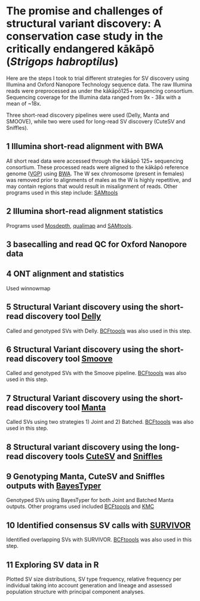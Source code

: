 # The promise and challenges of structural variant discovery: A conservation case study in the critically endangered kākāpō (*Strigops habroptilus*)

Here are the steps I took to trial different strategies for SV discovery using Illumina and Oxford Nanopore Technology sequence data. The raw Illumina reads were preprocessed as under the kākāpō125+ sequencing consortium. Sequencing coverage for the Illumina data ranged from 9x - 38x with a mean of ~18x.

Three short-read discovery pipelines were used (Delly, Manta and SMOOVE), while two were used for long-read SV discovery (CuteSV and Sniffles).

## 1 Illumina short-read alignment with BWA
All short read data were accessed through the kākāpō 125+ sequencing consortium. These processed reads were aligned to the kākāpō reference genome ([VGP](https://www.ncbi.nlm.nih.gov/data-hub/genome/GCF_004027225.2/)) using [BWA](http://bio-bwa.sourceforge.net/). The W sex chromosome (present in females) was removed prior to alignments of males as the W is highly repetitive, and may contain regions that would result in misalignment of reads. Other programs used in this step include: [SAMtools](https://github.com/samtools/samtools)

## 2 Illumina short-read alignment statistics
Programs used [Mosdepth](https://github.com/brentp/mosdepth), [qualimap](http://qualimap.conesalab.org/) and [SAMtools](https://github.com/samtools/samtools).

## 3 basecalling and read QC for Oxford Nanopore data

## 4 ONT alignment and statistics
Used winnowmap

## 5 Structural Variant discovery using the short-read discovery tool [Delly](https://github.com/dellytools/delly)
Called and genotyped SVs with Delly. [BCFtoools](http://samtools.github.io/bcftools/) was also used in this step.

## 6 Structural Variant discovery using the short-read discovery tool [Smoove](https://github.com/brentp/smoove)
Called and genotyped SVs with the Smoove pipeline. [BCFtoools](http://samtools.github.io/bcftools/) was also used in this step.

## 7 Structural Variant discovery using the short-read discovery tool [Manta](https://github.com/Illumina/manta)
Called SVs using two strategies 1) Joint and 2) Batched. [BCFtoools](http://samtools.github.io/bcftools/) was also used in this step.

## 8 Structural variant discovery using the long-read discovery tools [CuteSV]() and [Sniffles]()

## 9 Genotyping Manta, CuteSV and Sniffles outputs with [BayesTyper](https://github.com/bioinformatics-centre/BayesTyper)
Genotyped SVs using BayesTyper for both Joint and Batched Manta outputs. Other programs used included [BCFtoools](http://samtools.github.io/bcftools/) and [KMC](https://github.com/refresh-bio/KMC)

## 10 Identified consensus SV calls with [SURVIVOR](https://github.com/fritzsedlazeck/SURVIVOR)
Identified overlapping SVs with SURVIVOR. [BCFtoools](http://samtools.github.io/bcftools/) was also used in this step.

## 11 Exploring SV data in R
Plotted SV size distributions, SV type frequency, relative frequency per individual taking into account generation and lineage and assessed population structure with principal component analyses.